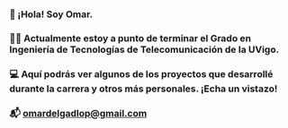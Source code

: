 ### 👋 ¡Hola! Soy Omar.
### 👨‍🎓 Actualmente estoy a punto de terminar el Grado en Ingeniería de Tecnologías de Telecomunicación de la UVigo.
### 💻 Aquí podrás ver algunos de los proyectos que desarrollé durante la carrera y otros más personales. ¡Echa un vistazo!
### 📬 omardelgadlop@gmail.com

<!--
**omardl/omardl** is a ✨ _special_ ✨ repository because its `README.md` (this file) appears on your GitHub profile.

Here are some ideas to get you started:

- 🔭 I’m currently working on ...
- 🌱 I’m currently learning ...
- 👯 I’m looking to collaborate on ...
- 🤔 I’m looking for help with ...
- 💬 Ask me about ...
- 📫 How to reach me: ...
- ⚡ Fun fact: ...
-->
